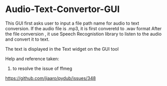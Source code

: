# Audio-Text-Convertor-GUI

This GUI first asks user to input a file path name for audio to text conversion.
If the audio file is .mp3, it is first converetd to .wav format
After the file conversion , it use Speech Recognistion library to listen to the audio and convert it to text.

The text is displayed in the Text widget on the GUI tool


Help and reference taken:

1) to resolve the issue of ffmeg

https://github.com/jiaaro/pydub/issues/348
